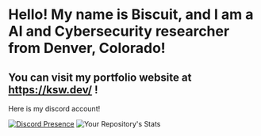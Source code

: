 # Hello! My name is Biscuit, and I am a AI and Cybersecurity researcher from Denver, Colorado!

## You can visit my portfolio website at https://ksw.dev/ !

Here is my discord account!

[![Discord Presence](https://lanyard.cnrad.dev/api/427108007407517706)](https://discord.com/users/427108007407517706) ![Your Repository's Stats](https://github-readme-stats.vercel.app/api?username=BiscuitNuke&show_icons=true)



<!--
**BiscuitNuke/BiscuitNuke** is a ✨ _special_ ✨ repository because its `README.md` (this file) appears on your GitHub profile.

Here are some ideas to get you started:

- 🔭 I’m currently working on ...
- 🌱 I’m currently learning ...
- 👯 I’m looking to collaborate on ...
- 🤔 I’m looking for help with ...
- 💬 Ask me about ...
- 📫 How to reach me: ...
- 😄 Pronouns: ...
- ⚡ Fun fact: ...
-->

